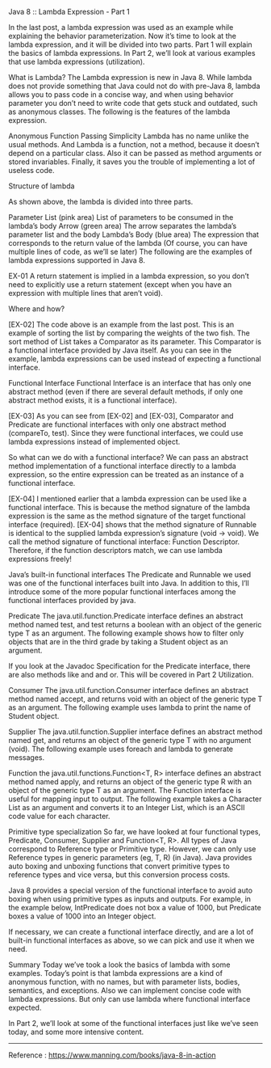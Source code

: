 Java 8 :: Lambda Expression - Part 1

In the last post, a lambda expression was used as an example while explaining the behavior parameterization. Now it’s time to look at the lambda expression, and it will be divided into two parts. Part 1 will explain the basics of lambda expressions. In Part 2, we’ll look at various examples that use lambda expressions (utilization).

What is Lambda?
The Lambda expression is new in Java 8. While lambda does not provide something that Java could not do with pre-Java 8, lambda allows you to pass code in a concise way, and when using behavior parameter you don’t need to write code that gets stuck and outdated, such as anonymous classes. The following is the features of the lambda expression.

Anonymous
Function
Passing
Simplicity
Lambda has no name unlike the usual methods. And Lambda is a function, not a method, because it doesn’t depend on a particular class. Also it can be passed as method arguments or stored invariables. Finally, it saves you the trouble of implementing a lot of useless code.

Structure of lambda

As shown above, the lambda is divided into three parts.

Parameter List (pink area)
List of parameters to be consumed in the lambda’s body
Arrow (green area)
The arrow separates the lambda’s parameter list and the body
Lambda’s Body (blue area)
The expression that corresponds to the return value of the lambda (Of course, you can have multiple lines of code, as we’ll se later)
The following are the examples of lambda expressions supported in Java 8.


EX-01
A return statement is implied in a lambda expression, so you don’t need to explicitly use a return statement (except when you have an expression with multiple lines that aren’t void).

Where and how?

[EX-02]
The code above is an example from the last post. This is an example of sorting the list by comparing the weights of the two fish. The sort method of List takes a Comparator as its parameter. This Comparator is a functional interface provided by Java itself. As you can see in the example, lambda expressions can be used instead of expecting a functional interface.

Functional Interface
Functional Interface is an interface that has only one abstract method (even if there are several default methods, if only one abstract method exists, it is a functional interface).


[EX-03]
As you can see from [EX-02] and [EX-03], Comparator and Predicate are functional interfaces with only one abstract method (compareTo, test). Since they were functional interfaces, we could use lambda expressions instead of implemented object.

So what can we do with a functional interface? We can pass an abstract method implementation of a functional interface directly to a lambda expression, so the entire expression can be treated as an instance of a functional interface.


[EX-04]
I mentioned earlier that a lambda expression can be used like a functional interface. This is because the method signature of the lambda expression is the same as the method signature of the target functional interface (required). [EX-04] shows that the method signature of Runnable is identical to the supplied lambda expression’s signature (void -> void). We call the method signature of functional interface: Function Descriptor. Therefore, if the function descriptors match, we can use lambda expressions freely!

Java’s built-in functional interfaces
The Predicate and Runnable we used was one of the functional interfaces built into Java. In addition to this, I’ll introduce some of the more popular functional interfaces among the functional interfaces provided by java.

Predicate
The java.util.function.Predicate<T> interface defines an abstract method named test, and test returns a boolean with an object of the generic type T as an argument. The following example shows how to filter only objects that are in the third grade by taking a Student object as an argument.


If you look at the Javadoc Specification for the Predicate interface, there are also methods like and and or. This will be covered in Part 2 Utilization.

Consumer
The java.util.function.Consumer<T> interface defines an abstract method named accept, and returns void with an object of the generic type T as an argument. The following example uses lambda to print the name of Student object.


Supplier
The java.util.function.Supplier<T> interface defines an abstract method named get, and returns an object of the generic type T with no argument (void). The following example uses foreach and lambda to generate messages.


Function
the java.util.functions.Function<T, R> interface defines an abstract method named apply, and returns an object of the generic type R with an object of the generic type T as an argument. The Function interface is useful for mapping input to output. The following example takes a Character List as an argument and converts it to an Integer List, which is an ASCII code value for each character.


Primitive type specialization
So far, we have looked at four functional types, Predicate<T>, Consumer<T>, Supplier<T> and Function<T, R>. All types of Java correspond to Reference type or Primitive type. However, we can only use Reference types in generic parameters (eg, T, R) (in Java). Java provides auto boxing and unboxing functions that convert primitive types to reference types and vice versa, but this conversion process costs.

Java 8 provides a special version of the functional interface to avoid auto boxing when using primitive types as inputs and outputs. For example, in the example below, IntPredicate does not box a value of 1000, but Predicate<Integer> boxes a value of 1000 into an Integer object.


If necessary, we can create a functional interface directly, and are a lot of built-in functional interfaces as above, so we can pick and use it when we need.

Summary
Today we’ve took a look the basics of lambda with some examples. Today’s point is that lambda expressions are a kind of anonymous function, with no names, but with parameter lists, bodies, semantics, and exceptions. Also we can implement concise code with lambda expressions. But only can use lambda where functional interface expected.

In Part 2, we’ll look at some of the functional interfaces just like we’ve seen today, and some more intensive content.


-----
Reference : https://www.manning.com/books/java-8-in-action